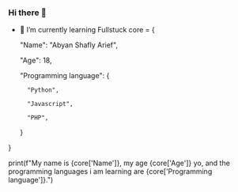 ### Hi there 👋
- 🌱 I’m currently learning Fullstuck
core = {

    "Name": "Abyan Shafly Arief",
    
    "Age": 18,
    
    "Programming language": {
    
        "Python",
        
        "Javascript",
        
        "PHP",
        
    }
    
}

print(f"My name is {core['Name']}, my age {core['Age']} yo, and the programming languages i am learning are {core['Programming language']}.")
<!--
**Kejies/Kejies** is a ✨ _special_ ✨ repository because its `README.md` (this file) appears on your GitHub profile.

Here are some ideas to get you started:

- 🔭 I’m currently working on ...
- 🌱 I’m currently learning ...
- 👯 I’m looking to collaborate on ...
- 🤔 I’m looking for help with ...
- 💬 Ask me about ...
- 📫 How to reach me: ...
- 😄 Pronouns: ...
- ⚡ Fun fact: ...
-->
